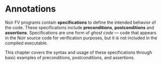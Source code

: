 # Annotations

Noir FV programs contain **specifications** to define the intended behavior of the code. These specifications include **preconditions**, **postconditions** and **assertions**. Specifications are one form of *ghost code* — code that appears in the Noir source code for verification purposes, but it is not included in the compiled executable.

This chapter covers the syntax and usage of these specifications through basic examples of preconditions, postconditions, and assertions.
